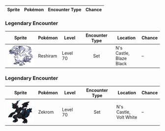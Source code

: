 | Sprite | Pokémon | Encounter Type | Chance |
| :---: | --- | :---: | --- |

### Legendary Encounter

| Sprite | Pokémon | Level | Encounter Type | Location | Chance |
| :---: | --- | --- | :---: | --- | --- |
| ![Reshiram](../../assets/sprites/reshiram/front.gif "Reshiram: When Reshiram’s tail flares, the heat energy moves the atmosphere and changes the world’s weather.") | Reshiram | Level 70 | Set | N's Castle,<br>Blaze Black | – |

### Legendary Encounter

| Sprite | Pokémon | Level | Encounter Type | Location | Chance |
| :---: | --- | --- | :---: | --- | --- |
| ![Zekrom](../../assets/sprites/zekrom/front.gif "Zekrom: This Pokémon appears in legends. In its tail, it has a giant generator that creates electricity.") | Zekrom | Level 70 | Set | N's Castle,<br>Volt White | – |
